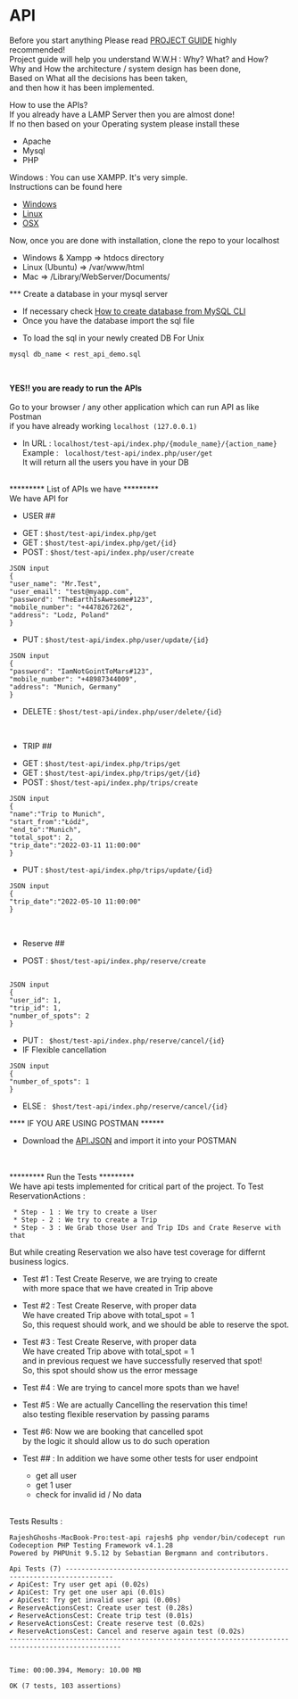 # API

Before you start anything Please read [PROJECT GUIDE]( https://drive.google.com/uc?export=view&id=11wA9KtMVdpOPOqai-qW0NQWJFduvX8qz ) highly recommended! <br>
Project guide will help you understand W.W.H : Why? What? and How? <br>
Why and How the architecture / system design has been done, <br> Based on What all the decisions has been taken, <br> and then how it has been implemented. <br>

How to use the APIs?<br>
If you already have a LAMP Server then you are almost done!<br>
If no then based on your Operating system please install these<br>

- Apache 
- Mysql
- PHP

Windows : You can use XAMPP. It's very simple. <br>
Instructions can be found here <br>
* [Windows](https://www.configserverfirewall.com/windows-10/install-xampp-on-windows/) <br>
* [Linux](https://www.digitalocean.com/community/tutorials/how-to-install-linux-apache-mysql-php-lamp-stack-ubuntu-18-04) <br>
* [OSX](https://betterprogramming.pub/install-apache-mysql-php-macos-mojave-10-14-b6b5c00b7de)  <br>

Now, once you are done with installation, clone the repo to your localhost <br>
* Windows & Xampp => htdocs directory
* Linux (Ubuntu) => /var/www/html
* Mac => /Library/WebServer/Documents/

*** Create a database in your mysql server <br> 
- If necessary check [How to create database from MySQL CLI](https://www.inmotionhosting.com/support/server/databases/create-a-mysql-database/)
- Once you have the database import the sql file
* To load the sql in your newly created DB For Unix
```
mysql db_name < rest_api_demo.sql

```
<br>

****YES!! you are ready to run the APIs****<br><br>
Go to your browser / any other application which can run API as like Postman<br>
if you have already working ```localhost (127.0.0.1)```<br>
- In URL : 
``` localhost/test-api/index.php/{module_name}/{action_name} ``` <br>
Example : ``` localhost/test-api/index.php/user/get``` <br> It will return all the users you have in your DB<br><br>

********* List of APIs we have *********<br>
We have API for<br>
* USER ## 
- GET : ``` $host/test-api/index.php/get ```
- GET : ``` $host/test-api/index.php/get/{id} ```
- POST : ``` $host/test-api/index.php/user/create ``` <br>
```
JSON input 
{
"user_name": "Mr.Test",
"user_email": "test@myapp.com",
"password": "TheEarthIsAwesome#123",
"mobile_number": "+4478267262",
"address": "Lodz, Poland"
}
```
- PUT : ``` $host/test-api/index.php/user/update/{id} ``` <br>
```
JSON input 
{
"password": "IamNotGointToMars#123",
"mobile_number": "+48987344009",
"address": "Munich, Germany"
}
```
- DELETE : ``` $host/test-api/index.php/user/delete/{id} ```
<br>

* TRIP ##
- GET : ``` $host/test-api/index.php/trips/get ``` <br>
- GET : ``` $host/test-api/index.php/trips/get/{id} ``` <br>
- POST : ``` $host/test-api/index.php/trips/create ``` <br>
```
JSON input 
{
"name":"Trip to Munich",
"start_from":"Łódź",
"end_to":"Munich",
"total_spot": 2,
"trip_date":"2022-03-11 11:00:00"
}
```
- PUT : ``` $host/test-api/index.php/trips/update/{id} ``` <br>
```
JSON input 
{
"trip_date":"2022-05-10 11:00:00"
}
```
<br>

* Reserve ##
- POST : ``` $host/test-api/index.php/reserve/create ``` <br>
```

JSON input 
{
"user_id": 1,
"trip_id": 1,
"number_of_spots": 2
}

```
- PUT : ``` $host/test-api/index.php/reserve/cancel/{id}``` <br>
- IF Flexible cancellation<br>
```
JSON input 
{
"number_of_spots": 1
}

```

- ELSE : ``` $host/test-api/index.php/reserve/cancel/{id}``` <br>

**** IF YOU ARE USING POSTMAN ****** <br>
- Download the [API.JSON](https://drive.google.com/uc?export=view&id=1qPSp-05s4PXqw6PbsmRcKJVCul4jbyTX) and import it into your POSTMAN

<br><br>
********* Run the Tests *********<br>
We have api tests implemented for critical part of the project.
To Test ReservationActions : 

     * Step - 1 : We try to create a User
     * Step - 2 : We try to create a Trip
     * Step - 3 : We Grab those User and Trip IDs and Crate Reserve with that
But while creating Reservation we also have test coverage for differnt business logics.

* Test #1 :
        Test Create Reserve, we are trying to create<br>
        with more space that we have created in Trip above<br>
* Test #2 :
         Test Create Reserve, with proper data<br>
          We have created Trip above with total_spot = 1<br>
          So, this request should work, and we should be able to reserve the spot.   
* Test #3 :
          Test Create Reserve, with proper data<br>
          We have created Trip above with total_spot = 1<br>
          and in previous request we have successfully reserved that spot!<br>
          So, this spot should show us the error message<br>
          
* Test #4 : We are trying to cancel more spots than we have! <br>
 
* Test #5 : We are actually Cancelling the reservation this time!<br>
            also testing flexible reservation by passing params
            
* Test #6: Now we are booking that cancelled spot<br>
            by the logic it should allow us to do such operation   
            
* Test ## : In addition we have some other tests for user endpoint <br>
  - get all user
  - get 1 user
  - check for invalid id / No data
<br><br>  
            
Tests Results : 
```
RajeshGhoshs-MacBook-Pro:test-api rajesh$ php vendor/bin/codecept run
Codeception PHP Testing Framework v4.1.28
Powered by PHPUnit 9.5.12 by Sebastian Bergmann and contributors.

Api Tests (7) ----------------------------------------------------------------------------------
✔ ApiCest: Try user get api (0.02s)
✔ ApiCest: Try get one user api (0.01s)
✔ ApiCest: Try get invalid user api (0.00s)
✔ ReserveActionsCest: Create user test (0.28s)
✔ ReserveActionsCest: Create trip test (0.01s)
✔ ReserveActionsCest: Create reserve test (0.02s)
✔ ReserveActionsCest: Cancel and reserve again test (0.02s)
--------------------------------------------------------------------------------------------------


Time: 00:00.394, Memory: 10.00 MB

OK (7 tests, 103 assertions)
```
